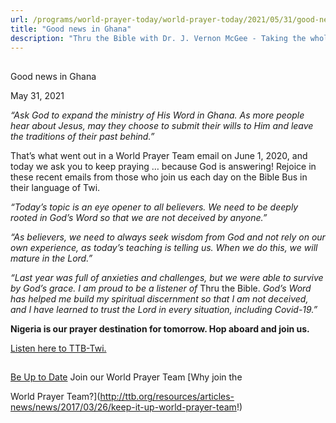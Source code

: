 ```yaml
---
url: /programs/world-prayer-today/world-prayer-today/2021/05/31/good-news-in-ghana
title: "Good news in Ghana"
description: "Thru the Bible with Dr. J. Vernon McGee - Taking the whole Word to the whole world"
---
```







## 
 Good news in Ghana


May 31, 2021




*“Ask God to expand the ministry of His Word in Ghana. As more people hear about Jesus, may they choose to submit their wills to Him and leave the traditions of their past behind.”*

That’s what went out in a World Prayer Team email on June 1, 2020, and today we ask you to keep praying … because God is answering! Rejoice in these recent emails from those who join us each day on the Bible Bus in their language of Twi.

*“Today’s topic is an eye opener to all believers. We need to be deeply rooted in God’s Word so that we are not deceived by anyone.”*

*“As believers, we need to always seek wisdom from God and not rely on our own experience, as today’s teaching is telling us. When we do this, we will mature in the Lord.”*

*“Last year was full of anxieties and challenges, but we were able to survive by God’s grace. I am proud to be a listener of* Thru the Bible. *God’s Word has helped me build my spiritual discernment so that I am not deceived, and I have learned to trust the Lord in every situation, including Covid-19.”*

**Nigeria is our prayer destination for tomorrow. Hop aboard and join us.**

[Listen here to TTB-Twi.](https://ttb.twr.org/home/day,0441/language,AKA)







## 




[Be Up to Date](http://feeds.feedburner.com/WorldPrayerToday "World Prayer Today RSS Feed")
Join our World Prayer Team
[Why join the  

World Prayer Team?](http://ttb.org/resources/articles-news/news/2017/03/26/keep-it-up-world-prayer-team!)




